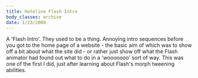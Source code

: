 ```yaml
---
title: Hoteline Flash Intro
body_classes: archive
date: 1/23/2000
---
```



A 'Flash Intro'.  They used to be a thing.  Annoying intro sequences before you got to the home page of a website - the basic aim of which was to show off a bit about what the site did - or rather just show off what the Flash animator had found out what to do in a 'wooooooo' sort of way.  This was one of the first I did, just after learning about Flash's morph tweening abilities.


<object type="application/x-shockwave-flash" 
  data="http://www.leighhowells.com/assets/ancient-wonders/flash/hoteline.swf"
  width="100%" height="550px" >
  <param name="movie" value="http://www.leighhowells.com/assets/ancient-wonders/flash/hoteline.swf" />
  <param name="quality" value="high"/>
</object>

        